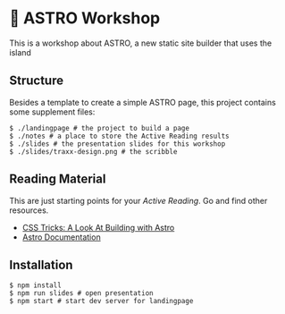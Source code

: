 # 🚀 ASTRO Workshop

This is a workshop about ASTRO, a new static site builder that uses the island

## Structure

Besides a template to create a simple ASTRO page, this project contains some supplement files:

```shell
$ ./landingpage # the project to build a page
$ ./notes # a place to store the Active Reading results
$ ./slides # the presentation slides for this workshop
$ ./slides/traxx-design.png # the scribble
```

## Reading Material

This are just starting points for your _Active Reading_. Go and find other resources.

- [CSS Tricks: A Look At Building with Astro](https://css-tricks.com/a-look-at-building-with-astro/)
- [Astro Documentation](https://docs.astro.build/core-concepts/project-structure)

## Installation

```shell
$ npm install
$ npm run slides # open presentation
$ npm start # start dev server for landingpage
```
